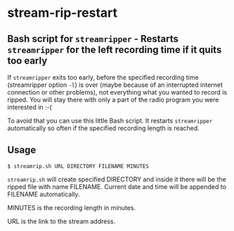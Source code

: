 # stream-rip-restart

## Bash script for `streamripper` - Restarts `streamripper` for the left recording time if it quits too early

If `streamripper` exits too early, before the specified recording time (streamripper option `-l`) is over (maybe because of an interrupted internet connection or other problems), not everything what you wanted to record is ripped. You will stay there with only a part of the radio program you were interested in :-(

To avoid that you can use this little Bash script. It restarts `streamripper` automatically so often if the specified recording length is reached.

## Usage
```
$ streamrip.sh URL DIRECTORY FILENAME MINUTES
```
`streamrip.sh` will create specified DIRECTORY and inside it there will be the ripped file with name FILENAME. Current date and time will be appended to FILENAME automatically.

MINUTES is the recording length in minutes.

URL is the link to the stream address.
